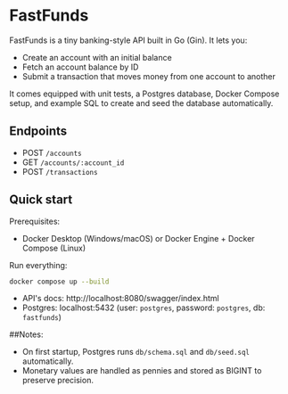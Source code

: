 # FastFunds

FastFunds is a tiny banking-style API built in Go (Gin). It lets you:
- Create an account with an initial balance
- Fetch an account balance by ID
- Submit a transaction that moves money from one account to another

It comes equipped with unit tests, a Postgres database, Docker Compose setup, and example SQL to create and seed the database automatically.

## Endpoints
- POST `/accounts`
- GET `/accounts/:account_id`
- POST `/transactions`

## Quick start
Prerequisites:
- Docker Desktop (Windows/macOS) or Docker Engine + Docker Compose (Linux)

Run everything:
```bash
docker compose up --build
```
- API's docs: http://localhost:8080/swagger/index.html
- Postgres: localhost:5432 (user: `postgres`, password: `postgres`, db: `fastfunds`)

##Notes:
- On first startup, Postgres runs `db/schema.sql` and `db/seed.sql` automatically.
- Monetary values are handled as pennies and stored as BIGINT to preserve precision.